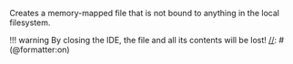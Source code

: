 Creates a memory-mapped file that is not bound to anything in the local filesystem.

[//]: # (@formatter:off)
!!! warning
    By closing the IDE, the file and all its contents will be lost!
[//]: # (@formatter:on)
